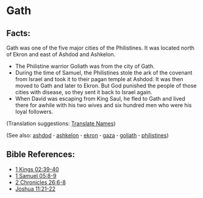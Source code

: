 # Gath #

## Facts: ##

Gath was one of the five major cities of the Philistines. It was located north of Ekron and east of Ashdod and Ashkelon.

* The Philistine warrior Goliath was from the city of Gath.
* During the time of Samuel, the Philistines stole the ark of the covenant from Israel and took it to their pagan temple at Ashdod. It was then moved to Gath and later to Ekron. But God punished the people of those cities with disease, so they sent it back to Israel again.
* When David was escaping from King Saul, he fled to Gath and lived there for awhile with his two wives and six hundred men who were his loyal followers.

(Translation suggestions: [Translate Names](https://git.door43.org/Door43/en-ta-translate-vol1/src/master/content/translate_names.md))

(See also: [ashdod](../other/ashdod.md) **·** [ashkelon](../other/ashkelon.md) **·** [ekron](../other/ekron.md) **·** [gaza](../other/gaza.md) **·** [goliath](../other/goliath.md) **·** [philistines](../other/philistines.md))

## Bible References: ##

* [1 Kings 02:39-40](https://door43.org/en/bible/notes/1ki/02/39)
* [1 Samuel 05:8-9](https://door43.org/en/bible/notes/1sa/05/08)
* [2 Chronicles 26:6-8](https://door43.org/en/bible/notes/2ch/26/06)
* [Joshua 11:21-22](https://door43.org/en/bible/notes/jos/11/21)

